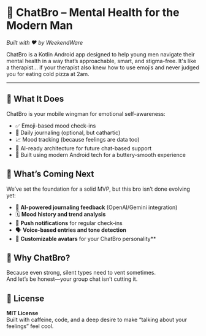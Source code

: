 # 🤖 ChatBro – Mental Health for the Modern Man
*Built with ❤️ by WeekendWare*

ChatBro is a Kotlin Android app designed to help young men navigate their mental health in a way that’s approachable, smart, and stigma-free. It's like a therapist... if your therapist also knew how to use emojis and never judged you for eating cold pizza at 2am.

---

## 🧠 What It Does

ChatBro is your mobile wingman for emotional self-awareness:

- ✅ Emoji-based mood check-ins
- 📝 Daily journaling (optional, but cathartic)
- 📈 Mood tracking (because feelings are data too)
- 🧩 AI-ready architecture for future chat-based support
- 💬 Built using modern Android tech for a buttery-smooth experience


## 🧩 What’s Coming Next

We’ve set the foundation for a solid MVP, but this bro isn’t done evolving yet:

- 🔮 **AI-powered journaling feedback** (OpenAI/Gemini integration)
- 🗓 **Mood history and trend analysis**
- 🔔 **Push notifications** for regular check-ins
- 🗣️ **Voice-based entries and tone detection**
- 🤖 **Customizable avatars** for your ChatBro personality**


## 🐣 Why ChatBro?

Because even strong, silent types need to vent sometimes.  
And let’s be honest—your group chat isn’t cutting it.


## 🧼 License

**MIT License**  
Built with caffeine, code, and a deep desire to make “talking about your feelings” feel cool.